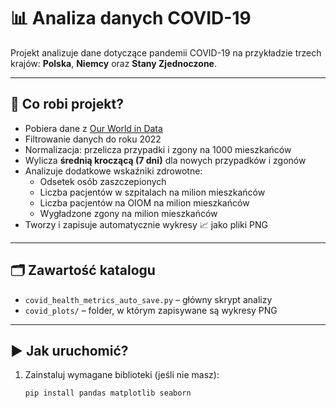 # 📊 Analiza danych COVID-19

Projekt analizuje dane dotyczące pandemii COVID-19 na przykładzie trzech krajów: **Polska**, **Niemcy** oraz **Stany Zjednoczone**.

---

## 🧠 Co robi projekt?

- Pobiera dane z [Our World in Data](https://covid.ourworldindata.org/data/owid-covid-data.csv)
- Filtrowanie danych do roku 2022
- Normalizacja: przelicza przypadki i zgony na 1000 mieszkańców
- Wylicza **średnią kroczącą (7 dni)** dla nowych przypadków i zgonów
- Analizuje dodatkowe wskaźniki zdrowotne:
  - Odsetek osób zaszczepionych
  - Liczba pacjentów w szpitalach na milion mieszkańców
  - Liczba pacjentów na OIOM na milion mieszkańców
  - Wygładzone zgony na milion mieszkańców
- Tworzy i zapisuje automatycznie wykresy 📈 jako pliki PNG

---

## 🗂 Zawartość katalogu

- `covid_health_metrics_auto_save.py` – główny skrypt analizy
- `covid_plots/` – folder, w którym zapisywane są wykresy PNG

---

## ▶️ Jak uruchomić?

1. Zainstaluj wymagane biblioteki (jeśli nie masz):
   ```bash
   pip install pandas matplotlib seaborn
